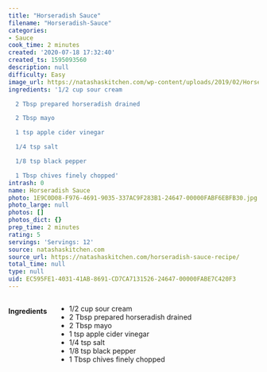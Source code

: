 ```yaml
---
title: "Horseradish Sauce"
filename: "Horseradish-Sauce"
categories:
- Sauce
cook_time: 2 minutes
created: '2020-07-18 17:32:40'
created_ts: 1595093560
description: null
difficulty: Easy
image_url: https://natashaskitchen.com/wp-content/uploads/2019/02/Horseradish-Sauce-4.jpg
ingredients: '1/2 cup sour cream

  2 Tbsp prepared horseradish drained

  2 Tbsp mayo

  1 tsp apple cider vinegar

  1/4 tsp salt

  1/8 tsp black pepper

  1 Tbsp chives finely chopped'
intrash: 0
name: Horseradish Sauce
photo: 1E9C0D08-F976-4691-9035-337AC9F283B1-24647-00000FABF6EBFB30.jpg
photo_large: null
photos: []
photos_dict: {}
prep_time: 2 minutes
rating: 5
servings: 'Servings: 12'
source: natashaskitchen.com
source_url: https://natashaskitchen.com/horseradish-sauce-recipe/
total_time: null
type: null
uid: EC595FE1-4031-41AB-8691-CD7CA7131526-24647-00000FABE7C420F3
---
```

<div class="large-8 medium-7 columns" id="writeup">	</div><!-- #writeup -->
</div><!-- #row-one -->
<div class="row" id="row-two">	<div class="medium-4 small-5 columns"><h4 id="ingredients">Ingredients</h4><div class="box box-ingredients content"><ul>
<li>1/2 cup sour cream</li>
<li>2 Tbsp prepared horseradish drained</li>
<li>2 Tbsp mayo</li>
<li>1 tsp apple cider vinegar</li>
<li>1/4 tsp salt</li>
<li>1/8 tsp black pepper</li>
<li>1 Tbsp chives finely chopped</li>
</ul>
</div>	</div>	<div class="medium-6 small-7 columns">	</div>